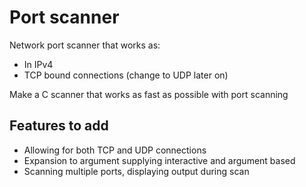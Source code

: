 # Port scanner
Network port scanner that works as:
- In IPv4
- TCP bound connections (change to UDP later on)

Make a C scanner that works as fast as possible with port scanning

## Features to add
- Allowing for both TCP and UDP connections
- Expansion to argument supplying interactive and argument based
- Scanning multiple ports, displaying output during scan